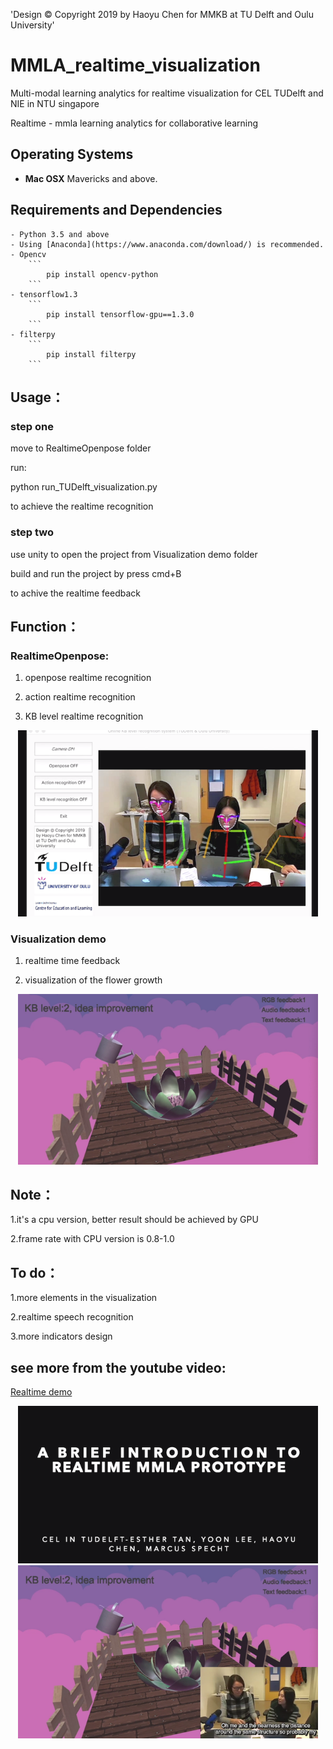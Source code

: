 
'Design © Copyright 2019 by Haoyu Chen for MMKB at TU Delft and Oulu University'

MMLA_realtime_visualization
==========================

Multi-modal learning analytics for realtime visualization for CEL TUDelft and NIE in NTU singapore

Realtime - mmla learning analytics for collaborative learning


## Operating Systems
- **Mac OSX** Mavericks and above.

## Requirements and Dependencies
    - Python 3.5 and above
    - Using [Anaconda](https://www.anaconda.com/download/) is recommended.
    - Opencv
        ```
            pip install opencv-python
        ```
    - tensorflow1.3
        ```
            pip install tensorflow-gpu==1.3.0
        ```
    - filterpy
        ```
            pip install filterpy
        ```
## Usage：

### step one

move to RealtimeOpenpose folder

run:

python run_TUDelft_visualization.py

to achieve the realtime recognition

### step two

use unity to open the project from Visualization demo folder

build and run the project by press cmd+B

to achive the realtime feedback


## Function：

### RealtimeOpenpose:

1. openpose realtime recognition

2. action realtime recognition

3. KB level realtime recognition

<p align="center">
    <img src="realtimerecognition.png", width="480">
</p>

### Visualization demo

1. realtime time feedback

2. visualization of the flower growth

<p align="center">
    <img src="visualizationdemo.png", width="480">
</p>

## Note：

1.it's a cpu version, better result should be achieved by GPU

2.frame rate with CPU version is 0.8-1.0


## To do：

1.more elements in the visualization

2.realtime speech recognition

3.more indicators design


## see more from the youtube video:

[Realtime demo](https://www.youtube.com/watch?v=He0g9OeblY8)

<p align="center">
    <img src="youtube.png", width="480">
      <img src="youtube2.png", width="480">
</p>



